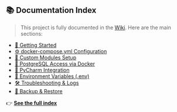 ## 📚 Documentation Index

> This project is fully documented in the [Wiki](https://github.com/firedevelop/odoo-docker/wiki). Here are the main sections:

- [🚀 Getting Started](https://github.com/firedevelop/odoo-docker/wiki/Getting-Started)
- [⚙️ docker-compose.yml Configuration](https://github.com/firedevelop/odoo-docker/wiki/docker-compose.yml-Configuration)
- [🧩 Custom Modules Setup](https://github.com/firedevelop/odoo-docker/wiki/Custom-Modules-Setup)
- [🐘 PostgreSQL Access via Docker](https://github.com/firedevelop/odoo-docker/wiki/PostgreSQL-Access-via-Docker)
- [🧠 PyCharm Integration](https://github.com/firedevelop/odoo-docker/wiki/PyCharm-Integration)
- [🔐 Environment Variables (.env)](https://github.com/firedevelop/odoo-docker/wiki/Environment-Variables)
- [🛠️ Troubleshooting & Logs](https://github.com/firedevelop/odoo-docker/wiki/Troubleshooting-&-Logs)
- [💾 Backup & Restore](https://github.com/firedevelop/odoo-docker/wiki/Backup-&-Restore)

👉 **[See the full index](https://github.com/firedevelop/odoo-docker/wiki)**
